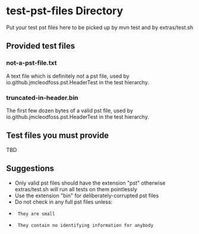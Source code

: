 # test-pst-files Directory
Put your test pst files here to be picked up by mvn test and by extras/test.sh

## Provided test files
### not-a-pst-file.txt
A text file which is definitely not a pst file, used by io.github.jmcleodfoss.pst.HeaderTest in the test hierarchy.

### truncated-in-header.bin
The first few dozen bytes of a valid pst file, used by io.github.jmcleodfoss.pst.HeaderTest in the test hierarchy.

## Test files you must provide
TBD

## Suggestions
*   Only valid pst files should have the extension "pst" otherwise extras/test.sh will run all tests on them pointlessly
*   Use the extension "bin" for deliberately-corrupted pst files
*   Do not check in any full pst files unless:
*      They are small
*      They contain no identifying information for anybody
